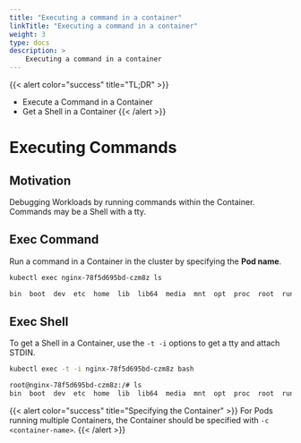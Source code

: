 ```yaml
---
title: "Executing a command in a container"
linkTitle: "Executing a command in a container"
weight: 3
type: docs
description: >
    Executing a command in a container
---
```



{{< alert color="success" title="TL;DR" >}}
- Execute a Command in a Container
- Get a Shell in a Container
{{< /alert >}}

# Executing Commands

## Motivation

Debugging Workloads by running commands within the Container.  Commands may be a Shell with
a tty.

## Exec Command

Run a command in a Container in the cluster by specifying the **Pod name**.

```bash
kubectl exec nginx-78f5d695bd-czm8z ls
```

```bash
bin  boot  dev	etc  home  lib	lib64  media  mnt  opt	proc  root  run  sbin  srv  sys  tmp  usr  var
```

## Exec Shell

To get a Shell in a Container, use the `-t -i` options to get a tty and attach STDIN.

```bash
kubectl exec -t -i nginx-78f5d695bd-czm8z bash
```

```bash
root@nginx-78f5d695bd-czm8z:/# ls
bin  boot  dev	etc  home  lib	lib64  media  mnt  opt	proc  root  run  sbin  srv  sys  tmp  usr  var
```

{{< alert color="success" title="Specifying the Container" >}}
For Pods running multiple Containers, the Container should be specified with `-c <container-name>`.
{{< /alert >}}